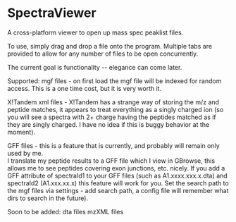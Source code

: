 SpectraViewer
=============

A cross-platform viewer to open up mass spec peaklist files.

To use, simply drag and drop a file onto the program.  Multiple tabs are provided to allow for any number of files to be open concurrently.

The current goal is functionality -- elegance can come later.

Supported:
mgf files - on first load the mgf file will be indexed for random access.  This is a one
	time cost, but it is very worth it.
	
X!Tandem xml files - X!Tandem has a strange way of storing the m/z and peptide matches, 
	it appears to treat everything as a singly charged ion (so you will see a spectra with
	2+ charge having the peptides matched as if they are singly charged.  I have no idea 
	if this is buggy behavior at the moment).
	 
GFF files - this is a feature that is currently, and probably will remain only used by me.  
	I translate my peptide results to a GFF file which I view in GBrowse, this allows me 
	to see peptides covering exon junctions, etc. nicely.  If you add a GFF attribute of 
	spectraId1 to your GFF files (such as A1.xxxx.xxx.x.dta) and spectraId2 (A1.xxx.xx.x)
	this feature will work for you.  Set the search path to the mgf files via settings -
	add search path, a config file will remember what dirs to search in the future).


Soon to be added:
dta files
mzXML files